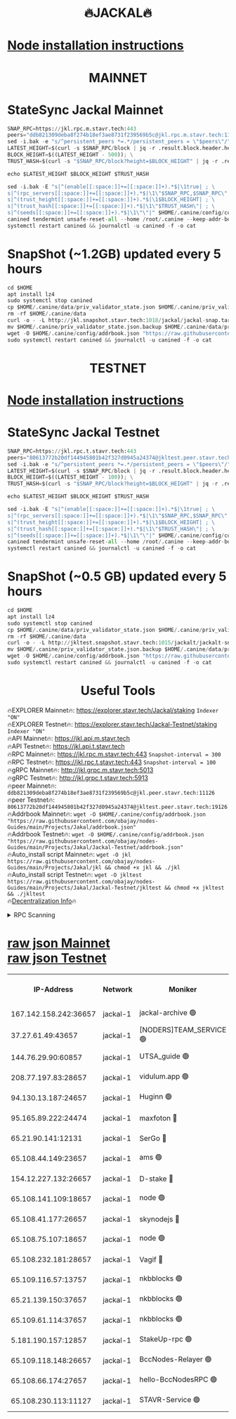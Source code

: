 <h1 align="center"> 🔥JACKAL🔥</h1>

[Node installation instructions](https://github.com/obajay/nodes-Guides/tree/main/Projects/Jakal)
=

<h1 align="center"> MAINNET</h1>

# StateSync Jackal Mainnet
```python
SNAP_RPC=https://jkl.rpc.m.stavr.tech:443
peers="ddb821309deba8f274b18ef3ae8731f239569b5c@jkl.rpc.m.stavr.tech:11126"
sed -i.bak -e "s/^persistent_peers *=.*/persistent_peers = \"$peers\"/" $HOME/.canine/config/config.toml
LATEST_HEIGHT=$(curl -s $SNAP_RPC/block | jq -r .result.block.header.height); \
BLOCK_HEIGHT=$((LATEST_HEIGHT - 500)); \
TRUST_HASH=$(curl -s "$SNAP_RPC/block?height=$BLOCK_HEIGHT" | jq -r .result.block_id.hash)

echo $LATEST_HEIGHT $BLOCK_HEIGHT $TRUST_HASH

sed -i.bak -E "s|^(enable[[:space:]]+=[[:space:]]+).*$|\1true| ; \
s|^(rpc_servers[[:space:]]+=[[:space:]]+).*$|\1\"$SNAP_RPC,$SNAP_RPC\"| ; \
s|^(trust_height[[:space:]]+=[[:space:]]+).*$|\1$BLOCK_HEIGHT| ; \
s|^(trust_hash[[:space:]]+=[[:space:]]+).*$|\1\"$TRUST_HASH\"| ; \
s|^(seeds[[:space:]]+=[[:space:]]+).*$|\1\"\"|" $HOME/.canine/config/config.toml
canined tendermint unsafe-reset-all --home /root/.canine --keep-addr-book
systemctl restart canined && journalctl -u canined -f -o cat
```
# SnapShot (~1.2GB) updated every 5 hours
```python
cd $HOME
apt install lz4
sudo systemctl stop canined
cp $HOME/.canine/data/priv_validator_state.json $HOME/.canine/priv_validator_state.json.backup
rm -rf $HOME/.canine/data
curl -o - -L http://jkl.snapshot.stavr.tech:1018/jackal/jackal-snap.tar.lz4 | lz4 -c -d - | tar -x -C $HOME/.canine --strip-components 2
mv $HOME/.canine/priv_validator_state.json.backup $HOME/.canine/data/priv_validator_state.json
wget -O $HOME/.canine/config/addrbook.json "https://raw.githubusercontent.com/obajay/nodes-Guides/main/Projects/Jakal/addrbook.json"
sudo systemctl restart canined && journalctl -u canined -f -o cat
```

<h1 align="center"> TESTNET</h1>

[Node installation instructions](https://github.com/obajay/nodes-Guides/tree/main/Projects/Jakal/Jackal-Testnet)
=

# StateSync Jackal Testnet
```python
SNAP_RPC=https://jkl.rpc.t.stavr.tech:443
peers="80613772b20df144945801b42f327d0945a24374@jkltest.peer.stavr.tech:19126"
sed -i.bak -e "s/^persistent_peers *=.*/persistent_peers = \"$peers\"/" $HOME/.canine/config/config.toml
LATEST_HEIGHT=$(curl -s $SNAP_RPC/block | jq -r .result.block.header.height); \
BLOCK_HEIGHT=$((LATEST_HEIGHT - 100)); \
TRUST_HASH=$(curl -s "$SNAP_RPC/block?height=$BLOCK_HEIGHT" | jq -r .result.block_id.hash)

echo $LATEST_HEIGHT $BLOCK_HEIGHT $TRUST_HASH

sed -i.bak -E "s|^(enable[[:space:]]+=[[:space:]]+).*$|\1true| ; \
s|^(rpc_servers[[:space:]]+=[[:space:]]+).*$|\1\"$SNAP_RPC,$SNAP_RPC\"| ; \
s|^(trust_height[[:space:]]+=[[:space:]]+).*$|\1$BLOCK_HEIGHT| ; \
s|^(trust_hash[[:space:]]+=[[:space:]]+).*$|\1\"$TRUST_HASH\"| ; \
s|^(seeds[[:space:]]+=[[:space:]]+).*$|\1\"\"|" $HOME/.canine/config/config.toml
canined tendermint unsafe-reset-all --home /root/.canine --keep-addr-book
systemctl restart canined && journalctl -u canined -f -o cat
```
# SnapShot (~0.5 GB) updated every 5 hours
```python
cd $HOME
apt install lz4
sudo systemctl stop canined
cp $HOME/.canine/data/priv_validator_state.json $HOME/.canine/priv_validator_state.json.backup
rm -rf $HOME/.canine/data
curl -o - -L http://jkltest.snapshot.stavr.tech:1015/jackalt/jackalt-snap.tar.lz4 | lz4 -c -d - | tar -x -C $HOME/.canine --strip-components 2
mv $HOME/.canine/priv_validator_state.json.backup $HOME/.canine/data/priv_validator_state.json
wget -O $HOME/.canine/config/addrbook.json "https://raw.githubusercontent.com/obajay/nodes-Guides/main/Projects/Jakal/Jackal-Testnet/addrbook.json"
sudo systemctl restart canined && journalctl -u canined -f -o cat
```

 <h1 align="center"> Useful Tools</h1>

🔥EXPLORER Mainnet🔥:      https://explorer.stavr.tech/Jackal/staking		        `Indexer "ON"` \
🔥EXPLORER Testnet🔥:      https://explorer.stavr.tech/Jackal-Testnet/staking     `Indexer "ON"` \
🔥API Mainnet🔥: 			 		 https://jkl.api.m.stavr.tech \
🔥API Testnet🔥: 			 		 https://jkl.api.t.stavr.tech \
🔥RPC Mainnet🔥:           https://jkl.rpc.m.stavr.tech:443              `Snapshot-interval = 300` \
🔥RPC Testnet🔥:           https://jkl.rpc.t.stavr.tech:443              `Snapshot-interval = 100` \
🔥gRPC Mainnet🔥:          http://jkl.grpc.m.stavr.tech:5013 \
🔥gRPC Testnet🔥:          http://jkl.grpc.t.stavr.tech:5913 \
🔥peer Mainnet🔥:					 `ddb821309deba8f274b18ef3ae8731f239569b5c@jkl.peer.stavr.tech:11126` \
🔥peer Testnet🔥:					 `80613772b20df144945801b42f327d0945a24374@jkltest.peer.stavr.tech:19126` \
🔥Addrbook Mainnet🔥:    ```wget -O $HOME/.canine/config/addrbook.json "https://raw.githubusercontent.com/obajay/nodes-Guides/main/Projects/Jakal/addrbook.json"``` \
🔥Addrbook Testnet🔥:    ```wget -O $HOME/.canine/config/addrbook.json "https://raw.githubusercontent.com/obajay/nodes-Guides/main/Projects/Jakal/Jackal-Testnet/addrbook.json"``` \
🔥Auto_install script Mainnet🔥: ```wget -O jkl https://raw.githubusercontent.com/obajay/nodes-Guides/main/Projects/Jakal/jkl && chmod +x jkl && ./jkl``` \
🔥Auto_install script Testnet🔥: ```wget -O jkltest https://raw.githubusercontent.com/obajay/nodes-Guides/main/Projects/Jakal/Jackal-Testnet/jkltest && chmod +x jkltest && ./jkltest``` \
🔥[Decentralization Info](https://github.com/obajay/StateSync-snapshots/tree/main/Projects/Jackal/Decentralization)🔥


<details>
<summary>RPC Scanning</summary>

<h2 align="center"> We scan nodes in real time every 4 hours. And we provide the final result of RPC endpoints.
We cannot influence the operation of these nodes in any way. </h2>


```python
If Voting Power is higher than 0 --> then the Node is a validator of the network and may be subject to attack and be a potential threat to the chain.
```
```python
We marked such validators with a red symbol
```

</details>

[raw json Mainnet](https://rpc-check.jaclalm.stavr.tech/jaclalm/rpc-jaclalm-result.json) \
[raw json Testnet](https://github.com/obajay/StateSync-snapshots/tree/main/Projects/Jackal/Rpc-Check-Testnet)
=

<table><tr><th>IP-Address</th><th>Network</th><th>Moniker</th><th>Latest Block Height</th><th>Earliest Block Height</th><th>Catching Up</th><th>Tx Index</th><th>Voting Power</th><th>Scan Time</th></tr><tr><td>167.142.158.242:36657</td><td>jackal-1</td><td>jackal-archive 🟢</td><td>6508255</td><td>2770293</td><td>False</td><td>on</td><td>0</td><td>2024-02-16T06:29:37.788560068UTC</td></tr><tr><td>37.27.61.49:43657</td><td>jackal-1</td><td>[NODERS]TEAM_SERVICE 🟢</td><td>6508221</td><td>6142001</td><td>False</td><td>on</td><td>0</td><td>2024-02-16T06:26:08.543966970UTC</td></tr><tr><td>144.76.29.90:60857</td><td>jackal-1</td><td>UTSA_guide 🟢</td><td>6508244</td><td>6280001</td><td>False</td><td>on</td><td>0</td><td>2024-02-16T06:28:29.950088079UTC</td></tr><tr><td>208.77.197.83:28657</td><td>jackal-1</td><td>vidulum.app 🟢</td><td>6508255</td><td>6296001</td><td>False</td><td>on</td><td>0</td><td>2024-02-16T06:29:36.550858233UTC</td></tr><tr><td>94.130.13.187:24657</td><td>jackal-1</td><td>Huginn 🟢</td><td>6508258</td><td>6424001</td><td>False</td><td>on</td><td>0</td><td>2024-02-16T06:29:55.042900197UTC</td></tr><tr><td>95.165.89.222:24474</td><td>jackal-1</td><td>maxfoton 🔴</td><td>6508246</td><td>6430001</td><td>False</td><td>off</td><td>117661</td><td>2024-02-16T06:28:43.529402070UTC</td></tr><tr><td>65.21.90.141:12131</td><td>jackal-1</td><td>SerGo 🔴</td><td>6508227</td><td>6431811</td><td>False</td><td>off</td><td>51100</td><td>2024-02-16T06:26:43.894400179UTC</td></tr><tr><td>65.108.44.149:23657</td><td>jackal-1</td><td>ams 🟢</td><td>6508249</td><td>6431811</td><td>False</td><td>on</td><td>0</td><td>2024-02-16T06:28:58.269273758UTC</td></tr><tr><td>154.12.227.132:26657</td><td>jackal-1</td><td>D-stake 🔴</td><td>6508224</td><td>6434501</td><td>False</td><td>off</td><td>130243</td><td>2024-02-16T06:26:24.117966652UTC</td></tr><tr><td>65.108.141.109:18657</td><td>jackal-1</td><td>node 🟢</td><td>6508224</td><td>6444728</td><td>False</td><td>on</td><td>0</td><td>2024-02-16T06:26:26.637388330UTC</td></tr><tr><td>65.108.41.177:26657</td><td>jackal-1</td><td>skynodejs 🔴</td><td>6508255</td><td>6445176</td><td>False</td><td>on</td><td>83702</td><td>2024-02-16T06:29:38.138894525UTC</td></tr><tr><td>65.108.75.107:18657</td><td>jackal-1</td><td>node 🟢</td><td>6508236</td><td>6458311</td><td>False</td><td>on</td><td>0</td><td>2024-02-16T06:27:44.255909140UTC</td></tr><tr><td>65.108.232.181:28657</td><td>jackal-1</td><td>Vagif 🔴</td><td>6508246</td><td>6462201</td><td>False</td><td>off</td><td>60003</td><td>2024-02-16T06:28:43.101600370UTC</td></tr><tr><td>65.109.116.57:13757</td><td>jackal-1</td><td>nkbblocks 🟢</td><td>6508260</td><td>6468668</td><td>False</td><td>on</td><td>0</td><td>2024-02-16T06:30:03.651308119UTC</td></tr><tr><td>65.21.139.150:37657</td><td>jackal-1</td><td>nkbblocks 🟢</td><td>6508226</td><td>6473101</td><td>False</td><td>on</td><td>0</td><td>2024-02-16T06:26:41.523347489UTC</td></tr><tr><td>65.109.61.114:37657</td><td>jackal-1</td><td>nkbblocks 🟢</td><td>6508235</td><td>6473101</td><td>False</td><td>on</td><td>0</td><td>2024-02-16T06:27:33.616197852UTC</td></tr><tr><td>5.181.190.157:12857</td><td>jackal-1</td><td>StakeUp-rpc 🟢</td><td>6504069</td><td>6486001</td><td>False</td><td>on</td><td>0</td><td>2024-02-16T06:26:21.262775070UTC</td></tr><tr><td>65.109.118.148:26657</td><td>jackal-1</td><td>BccNodes-Relayer 🟢</td><td>6508242</td><td>6489001</td><td>False</td><td>on</td><td>0</td><td>2024-02-16T06:28:19.398724251UTC</td></tr><tr><td>65.108.66.174:27657</td><td>jackal-1</td><td>hello-BccNodesRPC 🟢</td><td>6508244</td><td>6489001</td><td>False</td><td>on</td><td>0</td><td>2024-02-16T06:28:30.291817076UTC</td></tr><tr><td>65.108.230.113:11127</td><td>jackal-1</td><td>STAVR-Service 🟢</td><td>6508250</td><td>6507601</td><td>False</td><td>on</td><td>0</td><td>2024-02-16T06:29:04.742120591UTC</td></tr></table>
